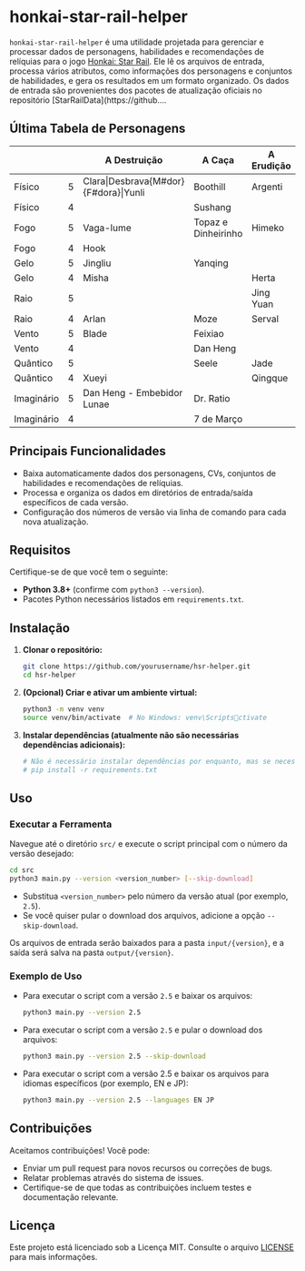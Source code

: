 # honkai-star-rail-helper

`honkai-star-rail-helper` é uma utilidade projetada para gerenciar e processar dados de personagens, habilidades e recomendações de relíquias para o jogo [Honkai: Star Rail](https://en.wikipedia.org/wiki/Honkai:_Star_Rail). Ele lê os arquivos de entrada, processa vários atributos, como informações dos personagens e conjuntos de habilidades, e gera os resultados em um formato organizado. Os dados de entrada são provenientes dos pacotes de atualização oficiais no repositório [StarRailData](https://github....

## Última Tabela de Personagens
<!-- CHARACTER_TABLE_START -->
|            |   | A Destruição                        | A Caça              | A Erudição | A Harmonia              | A Inexistência | A Preservação           | A Abundância |
| ---------- | - | ----------------------------------- | ------------------- | ---------- | ----------------------- | -------------- | ----------------------- | ------------ |
| Físico     | 5 | Clara\|Desbrava{M#dor}{F#dora}\|Yunli | Boothill            | Argenti    | Robin                   |                |                         |              |
| Físico     | 4 |                                     | Sushang             |            | Hanya                   | Luka           |                         | Natasha      |
| Fogo       | 5 | Vaga-lume                           | Topaz e Dinheirinho | Himeko     |                         | Jiaoqiu        | Desbrava{M#dor}{F#dora} | Lingsha      |
| Fogo       | 4 | Hook                                |                     |            | Asta                    | Guinaifen      |                         | Gallagher    |
| Gelo       | 5 | Jingliu                             | Yanqing             |            | Ruan Mei                |                | Gepard                  |              |
| Gelo       | 4 | Misha                               |                     | Herta      |                         | Pela           | 7 de Março              |              |
| Raio       | 5 |                                     |                     | Jing Yuan  |                         | Acheron\|Kafka |                         | Bailu        |
| Raio       | 4 | Arlan                               | Moze                | Serval     | Tingyun                 |                |                         |              |
| Vento      | 5 | Blade                               | Feixiao             |            | Bronya                  | Cisne Negro    |                         | Huohuo       |
| Vento      | 4 |                                     | Dan Heng            |            |                         | Sampo          |                         |              |
| Quântico   | 5 |                                     | Seele               | Jade       | Sparkle                 | Loba Prateada  | Fu Xuan                 |              |
| Quântico   | 4 | Xueyi                               |                     | Qingque    |                         |                |                         | Lynx         |
| Imaginário | 5 | Dan Heng - Embebidor Lunae          | Dr. Ratio           |            | Desbrava{M#dor}{F#dora} | Welt           | Aventurine              | Luocha       |
| Imaginário | 4 |                                     | 7 de Março          |            | Yukong                  |                |                         |              |
<!-- CHARACTER_TABLE_END -->

## Principais Funcionalidades
- Baixa automaticamente dados dos personagens, CVs, conjuntos de habilidades e recomendações de relíquias.
- Processa e organiza os dados em diretórios de entrada/saída específicos de cada versão.
- Configuração dos números de versão via linha de comando para cada nova atualização.

## Requisitos

Certifique-se de que você tem o seguinte:
- **Python 3.8+** (confirme com `python3 --version`).
- Pacotes Python necessários listados em `requirements.txt`.

## Instalação

1. **Clonar o repositório:**
   ```bash
   git clone https://github.com/yourusername/hsr-helper.git
   cd hsr-helper
   ```

2. **(Opcional) Criar e ativar um ambiente virtual:**
   ```bash
   python3 -m venv venv
   source venv/bin/activate  # No Windows: venv\Scriptsctivate
   ```

3. **Instalar dependências (atualmente não são necessárias dependências adicionais):**
   ```bash
   # Não é necessário instalar dependências por enquanto, mas se necessário no futuro:
   # pip install -r requirements.txt
   ```

## Uso

### Executar a Ferramenta
   Navegue até o diretório `src/` e execute o script principal com o número da versão desejado:
   ```bash
   cd src
   python3 main.py --version <version_number> [--skip-download]
   ```

   - Substitua `<version_number>` pelo número da versão atual (por exemplo, `2.5`).
   - Se você quiser pular o download dos arquivos, adicione a opção `--skip-download`.

   Os arquivos de entrada serão baixados para a pasta `input/{version}`, e a saída será salva na pasta `output/{version}`.

### Exemplo de Uso

- Para executar o script com a versão `2.5` e baixar os arquivos:
  ```bash
  python3 main.py --version 2.5
  ```

- Para executar o script com a versão `2.5` e pular o download dos arquivos:
  ```bash
  python3 main.py --version 2.5 --skip-download
  ```

- Para executar o script com a versão 2.5 e baixar os arquivos para idiomas específicos (por exemplo, EN e JP):
  ```bash
  python3 main.py --version 2.5 --languages EN JP
  ```

## Contribuições

Aceitamos contribuições! Você pode:
- Enviar um pull request para novos recursos ou correções de bugs.
- Relatar problemas através do sistema de issues.
- Certifique-se de que todas as contribuições incluem testes e documentação relevante.

## Licença

Este projeto está licenciado sob a Licença MIT. Consulte o arquivo [LICENSE](LICENSE) para mais informações.

